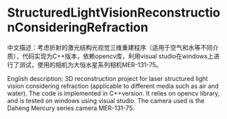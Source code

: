 # StructuredLightVisionReconstructionConsideringRefraction
中文描述：考虑折射的激光结构光视觉三维重建程序（适用于空气和水等不同介质），代码实现为C++版本，依赖opencv库，利用visual studio在windows上进行了测试，使用的相机为大恒水星系列相机MER-131-75。

English description: 3D reconstruction project for laser structured light vision considering refraction (applicable to different media such as air and water). The code is implemented in C++version. It relies on opencv library, and is tested on windows using visual studio. The camera used is the Daheng Mercury series camera MER-131-75.
